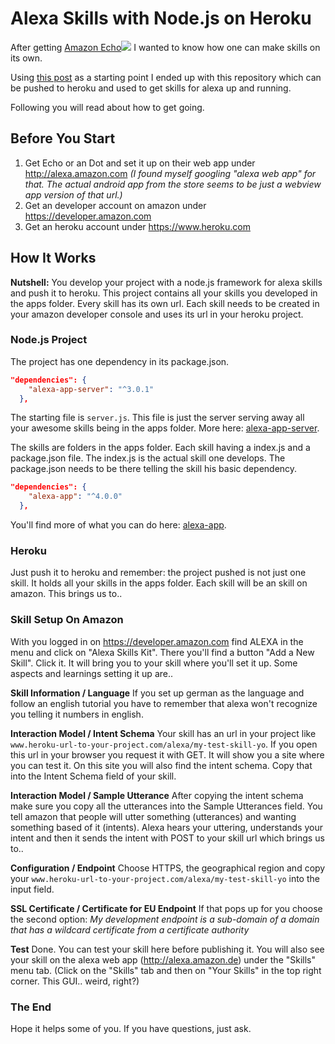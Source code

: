 # Alexa Skills with Node.js on Heroku

After getting [Amazon Echo](https://www.amazon.de/gp/product/B01GAGVCUY/ref=as_li_tl?ie=UTF8&camp=1638&creative=6742&creativeASIN=B01GAGVCUY&linkCode=as2&tag=koonys-21)![](http://ir-de.amazon-adsystem.com/e/ir?t=koonys-21&l=as2&o=3&a=B01GAGVCUY) I wanted to know how one can make skills on its own.

Using [this post](https://iwritecrappycode.wordpress.com/2016/04/01/create-an-alexa-skill-in-node-js-and-hosting-it-on-heroku/) as a starting point I ended up with this repository which can be pushed to heroku and used to get skills for alexa up and running.

Following you will read about how to get going.


## Before You Start
1. Get Echo or an Dot and set it up on their web app under http://alexa.amazon.com
   *(I found myself googling "alexa web app" for that. The actual android app from the store seems to be just a webview app version of that url.)*
2. Get an developer account on amazon under https://developer.amazon.com
3. Get an heroku account under https://www.heroku.com


## How It Works
**Nutshell:** You develop your project with a node.js framework for alexa skills and push it to heroku. This project contains all your skills you developed in the apps folder. 
Every skill has its own url.
Each skill needs to be created in your amazon developer console and uses its url in your heroku project.


### Node.js Project
The project has one dependency in its package.json.
```json
"dependencies": {
    "alexa-app-server": "^3.0.1"
  },
```
The starting file is `server.js`. This file is just the server serving away all your awesome skills being in the apps folder. More here: [alexa-app-server](https://github.com/alexa-js/alexa-app-server).

The skills are folders in the apps folder. Each skill having a index.js and a package.json file.
The index.js is the actual skill one develops. The package.json needs to be there telling the skill his basic dependency.
```json
"dependencies": {
    "alexa-app": "^4.0.0"
  },
```
You'll find more of what you can do here: [alexa-app](https://github.com/alexa-js/alexa-app).

### Heroku
Just push it to heroku and remember: the project pushed is not just one skill. It holds all your skills in the apps folder. Each skill will be an skill on amazon.
This brings us to..

### Skill Setup On Amazon
With you logged in on https://developer.amazon.com find ALEXA in the menu and click on "Alexa Skills Kit". There you'll find a button "Add a New Skill". Click it. It will bring you to your skill where you'll set it up. Some aspects and learnings setting it up are..

**Skill Information / Language**
If you set up german as the language and follow an english tutorial you have to remember that alexa won't recognize you telling it numbers in english.

**Interaction Model / Intent Schema**
Your skill has an url in your project like `www.heroku-url-to-your-project.com/alexa/my-test-skill-yo`. If you open this url in your browser you request it with GET. It will show you a site where you can test it. On this site you will also find the intent schema. Copy that into the Intent Schema field of your skill.

**Interaction Model / Sample Utterance**
After copying the intent schema make sure you copy all the utterances into the Sample Utterances field.
You tell amazon that people will utter something (utterances) and wanting something based of it (intents). Alexa hears your uttering, understands your intent and then it sends the intent with POST to your skill url which brings us to..

**Configuration / Endpoint**
Choose HTTPS, the geographical region and copy your `www.heroku-url-to-your-project.com/alexa/my-test-skill-yo` into the input field.

**SSL Certificate / Certificate for EU Endpoint**
If that pops up for you choose the second option:
*My development endpoint is a sub-domain of a domain that has a wildcard certificate from a certificate authority*

**Test**
Done. You can test your skill here before publishing it. You will also see your skill on the alexa web app (http://alexa.amazon.de) under the "Skills" menu tab. (Click on the "Skills" tab and then on "Your Skills" in the top right corner. This GUI.. weird, right?)

### The End
Hope it helps some of you. If you have questions, just ask.